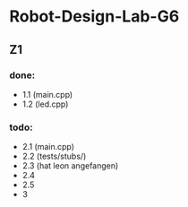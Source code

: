 # Robot-Design-Lab-G6


## Z1


### done:

- 1.1 (main.cpp)
- 1.2 (led.cpp)


### todo:

- 2.1 (main.cpp)
- 2.2 (tests/stubs/)
- 2.3 (hat leon angefangen)
- 2.4
- 2.5
- 3


